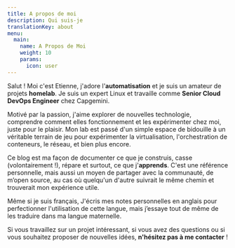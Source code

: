 ```yaml
---
title: A propos de moi
description: Qui suis-je
translationKey: about
menu:
  main:
    name: A Propos de Moi
    weight: 10
    params:
      icon: user
---
```

Salut ! Moi c'est Etienne, j'adore l'**automatisation** et je suis un amateur de projets **homelab**. Je suis un expert Linux et travaille comme **Senior Cloud DevOps Engineer** chez Capgemini.

Motivé par la passion, j'aime explorer de nouvelles technologie, comprendre comment elles fonctionnement et les expérimenter chez moi, juste pour le plaisir. Mon lab est passé d'un simple espace de bidouille à un véritable terrain de jeu pour expérimenter la virtualisation, l'orchestration de conteneurs, le réseau, et bien plus encore.

Ce blog est ma façon de documenter ce que je construis, casse (volontairement !), répare et surtout, ce que j'**apprends**. C'est une référence personnelle, mais aussi un moyen de partager avec la communauté, de m’open source, au cas où quelqu'un d'autre suivrait le même chemin et trouverait mon expérience utile.

Même si je suis français, J'écris mes notes personnelles en anglais pour perfectionner l'utilisation de cette langue, mais j’essaye tout de même de les traduire dans ma langue maternelle.

Si vous travaillez sur un projet intéressant, si vous avez des questions ou si vous souhaitez proposer de nouvelles idées, **n'hésitez pas à me contacter** !
